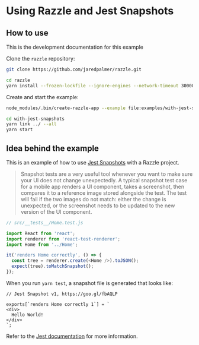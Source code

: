 # Using Razzle and Jest Snapshots

## How to use

<!-- START install generated instructions please keep comment here to allow auto update -->
<!-- DON'T EDIT THIS SECTION, INSTEAD RE-RUN update-examples TO UPDATE -->
This is the development documentation for this example

Clone the `razzle` repository:

```bash
git clone https://github.com/jaredpalmer/razzle.git

cd razzle
yarn install --frozen-lockfile --ignore-engines --network-timeout 30000
```

Create and start the example:

```bash
node_modules/.bin/create-razzle-app --example file:examples/with-jest-snapshots with-jest-snapshots --no-install

cd with-jest-snapshots
yarn link ../ --all
yarn start
```
<!-- END install generated instructions please keep comment here to allow auto update -->

## Idea behind the example
This is an example of how to use [Jest Snapshots](http://facebook.github.io/jest/docs/en/snapshot-testing.html#snapshot-testing-with-jest) with a Razzle project.

> Snapshot tests are a very useful tool whenever you want to make sure your UI does not change unexpectedly.
> A typical snapshot test case for a mobile app renders a UI component, takes a screenshot, then compares it to a reference image stored alongside the test. The test will fail if the two images do not match: either the change is unexpected, or the screenshot needs to be updated to the new version of the UI component.


```js
// src/__tests__/Home.test.js

import React from 'react';
import renderer from 'react-test-renderer';
import Home from '../Home';

it('renders Home correctly', () => {
  const tree = renderer.create(<Home />).toJSON();
  expect(tree).toMatchSnapshot();
});
```

When you run `yarn test`, a snapshot file is generated that looks like:

```
// Jest Snapshot v1, https://goo.gl/fbAQLP

exports[`renders Home correctly 1`] = `
<div>
  Hello World!
</div>
`;
```

Refer to the [Jest documentation](http://facebook.github.io/jest/docs/en/snapshot-testing.html#snapshot-testing-with-jest) for more information.
